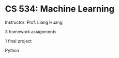 # CS 534: Machine Learning

Instructor: Prof. Liang Huang

3 homework assignments

1 final project

Python
